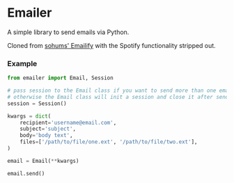 # Emailer

A simple library to send emails via Python.

Cloned from [sohums' Emailify](https://github.com/sohums/Emailify) with the Spotify functionality stripped out.

### Example
```python
from emailer import Email, Session

# pass session to the Email class if you want to send more than one email
# otherwise the Email class will init a session and close it after sending
session = Session()

kwargs = dict(
    recipient='username@email.com',
    subject='subject',
    body='body text',
    files=['/path/to/file/one.ext', '/path/to/file/two.ext'],
)

email = Email(**kwargs)

email.send()
```
